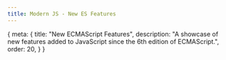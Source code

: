 ```yaml
---
title: Modern JS - New ES Features
---
```


<route>
{
	meta: {
		title: "New ECMAScript Features",
		description: "A showcase of new features added to JavaScript since the 6th edition of ECMAScript.",
		order: 20,
	}
}
</route>

<Title :title="$route.meta.title" :description="$route.meta.description" />

Now that we know about the history of JavaScript, we can move onto modern JavaScript. In my mind, modern JavaScript means two things, the new language features released since ES5 and the build tools and frameworks we use these days to create JavaScript applications.

In this article, we'll focus on the former; new features in JavaScript and the web. We're not going to look at every change and detail. Instead, we'll focus on introducing you to the new syntax, new language features, and new built-in global objects. We'll also take a quick look at additions to the existing built-in objects and some new Web APIs. Lastly, we'll go over a completely different language for the web, called WebAssembly.

The goal of this article isn't to teach you new programming concepts or how to use these new JavaScript features; that would take far too long. Instead, I'm aiming to show you as many cool new features in JavaScript as possible, so you know about them, and link to the relevant MDN articles so you can learn more about the ones that interest you.

::: c note "Credit"
The examples in this article are based on and directly quoted from [MDN articles](https://developer.mozilla.org/en-US/docs/Web/JavaScript/Reference), found from this [ECMAScript compatibility table](https://kangax.github.io/compat-table/es6/), with some key differences.

This article is like a curated list of these articles, shortened and spliced for brevity and to only contain features introduced since the days of ES5.

Rather than listing new features of each ECMAScript edition chronologically, I'm grouping related features together. Modern browsers support almost all of the latest ES features. So there's really no reason to make a distinction between the different editions.
:::

## Syntax
Let's start by going through some of the new syntax introduced in ES2015+. These new syntax features make writing JavaScript less tedious and more concise. This isn't a complete list; some new syntax is also presented in other sections, but those features are large enough to warrant their own chapters.

#### `const` and `let`

Traditionally JavaScript variables were declared using the `var` statement, which declares a function-scoped or globally-scoped variable. The major difference between `var` and `const` or `let` is that `let` and `const` are block-scoped, and `var` declarations are [hoisted](https://developer.mozilla.org/en-US/docs/Web/JavaScript/Reference/Statements/var#var_hoisting).

The difference between `const` and `let` is that the value of a constant can't be changed through reassignment, and it can't be redeclared.

::: c warn Warning
`const` does not make the value itself immutable, just so that the variable identifier cannot be reassigned.
:::

```js
function varTest() {
	var x = 1;
	{
		var x = 2; // same variable
		console.log(x); // 2
	}
	console.log(x); // 2
}

function letTest() {
	let x = 1;
	{
		let x = 2; // different variable
		console.log(x); // 2
	}
	console.log(x); // 1
}
```

The nature of `var` makes it unpredictable in some cases. For example:

```js
for (var i = 0; i < 5; ++i) {
	setTimeout(function () {
		console.log(i);
	}, 1000);
}
// prints '5' five times
```

This will call the `setTimeout` function five times immediately, incrementing the variable `i` each time. A second later, all five callbacks are called, each referencing the same variable `i` defined in the function (or global) scope. With `let`, we're binding the variable to a new lexical environment with each iteration, so each iteration has its own scope, each referencing a different variable `i`.

::: c info Closures
A closure is a function bundled with references to its surrounding state (the **lexical environment**). In other words, a closure gives you access to an outer (function's) scope from an inner function. In JavaScript, closures are created every time a function is created, at function creation time.

[MDN: Closures](https://developer.mozilla.org/en-US/docs/Web/JavaScript/Closures)
:::

[MDN: const](https://developer.mozilla.org/en-US/docs/Web/JavaScript/Reference/Statements/const)
[MDN: let](https://developer.mozilla.org/en-US/docs/Web/JavaScript/Reference/Statements/let)
[MDN: var](https://developer.mozilla.org/en-US/docs/Web/JavaScript/Reference/Statements/var)


#### Default function parameters

Default function parameters allow named parameters to be initialized with default values if no value or undefined is passed.

```js
function multiply(a, b = 1) {
	return a * b;
}

console.log(multiply(5, 2)); // 10
console.log(multiply(5)); // 5
```

[MDN: Default parameters](https://developer.mozilla.org/en-US/docs/Web/JavaScript/Reference/Functions/Default_parameters)

#### Rest parameters

The rest parameter syntax allows a function to accept an indefinite number of arguments as an array. The function declaration can include other regular parameters. Only the last parameter can be a rest parameter.

```js
function myFun(a, b, ...manyMoreArgs) {
	console.log("a", a)
	console.log("b", b)
	console.log("manyMoreArgs", manyMoreArgs)
}

myFun("one", "two", "three", "four", "five")
// a, one
// b, two
// manyMoreArgs, ["three", "four", "five"]
```

[MDN: Rest parameters](https://developer.mozilla.org/en-US/docs/Web/JavaScript/Reference/Functions/rest_parameters)

#### Spread syntax

Spread syntax `...` looks exactly like rest syntax. In a way, rest syntax is the opposite of spread syntax. Spread syntax *"expands"* an array into its elements, while rest syntax collects multiple elements and *"condenses"* them into a single element.

```js
function sum(x, y, z) {
	return x + y + z;
}

const numbers = [1, 2, 3];
console.log(sum(...numbers)); // 6
```

The spread syntax makes it easy to clone and concatenate arrays and objects.

```js
let arr1 = [0, 1, 2];
let arr2 = [3, 4, 5];

// Copies the array, same as arr1.slice()
let arr3 = [...arr1];

// Concatenas the arrays, same as arr1.concat(arr2);
let arr3 = [...arr1, ...arr2];

let obj1 = { foo: 'bar', x: 42 };
let obj2 = { foo: 'baz', y: 13 };

let clonedObj = { ...obj1 };
// Object { foo: "bar", x: 42 }

let mergedObj = { ...obj1, ...obj2 };
// Object { foo: "baz", x: 42, y: 13 }
```

[MDN: Spread syntax](https://developer.mozilla.org/en-US/docs/Web/JavaScript/Reference/Operators/Spread_syntax)

#### Destructuring assignment

The destructuring assignment syntax is a JavaScript expression that makes it possible to unpack values from arrays, or properties from objects, into distinct variables.

```js
let [a, b] = [10, 20];

console.log(a); // 10
console.log(b); // 20

let { a, b } = { a: 10, b: 20 };
console.log(a); // 10
console.log(b); // 20

// Renaming variables
const o = {p: 42, q: true};
const {p: foo, q: bar} = o;

console.log(foo); // 42
console.log(bar); // true
```

A neat trick is to destructure values into existing variables, allowing us to swap the values of variables in a single expression.

```js
let a = 1;
let b = 3;

[a, b] = [b, a];
console.log(a); // 3
console.log(b); // 1
```

The destructuring syntax is really powerful. Considering that
1. We can include default values in destructuring assignment.
2. We can use destructuring in a function's parameters.
3. We can destructure nested objects/arrays.

Putting all of that together:

::: c wide
```js
// We still get `size`, since it has a default value
function drawChart({size = 'big', coords = {x: 0, y: 0}, radius = 25} = {}) {
	console.log(size, coords, radius);
}

drawChart({
	coords: { x: 18, y: 30 },
	radius: 30,
	color: 'red' // We can pass in properties that aren't used
});
```
:::

Note that the right-hand assignment of an empty object `= {}` is so that we can call the function without any parameters, and it would still work.

[MDN: Destructuring assignment](https://developer.mozilla.org/en-US/docs/Web/JavaScript/Reference/Operators/Destructuring_assignment)

#### Object literal extensions
With some new syntactic sugar for objects, an object's keys can now be declared using shorthands and computed names.

```js
// Shorthand property names
let a = 'foo', b = 42, someObj = {};
let o = { a, b, c }
// Previously { a: a, b: b, someObj: someObj }

// Shorthand method names
let o = { property(parameters) {} }
// Previously { property: function(parameters) {} }

// Computed property names
let prop = 'foo';
let o = {
	[prop]: 'hey',
	['b' + 'ar']: 'there'
}
```

[MDN: Object inititalizer](https://developer.mozilla.org/en-US/docs/Web/JavaScript/Reference/Operators/Object_initializer#new_notations_in_ecmascript_2015)

Modern JavaScript also allows leaving trailing commas after object properties and function parameters. Previously trailing commas were only valid syntax in arrays.

```js
var object = {
	foo: "bar",
	baz: "qwerty",
	age: 42,
};

function f(p,) {
	console.log(p);
}

// Array destructuring with a trailing comma
[a, b,] = [1, 2];
```
[MDN: Trailing commas](https://developer.mozilla.org/en-US/docs/Web/JavaScript/Reference/Trailing_commas)

#### For..of loops

The `for...of` statement creates a loop iterating over the **values** of **iterable** objects, including Strings, Arrays, and array-like objects (e.g., NodeList).

```js
const iterable = [10, 20, 30];

for (const value of iterable) {
	console.log(value);
}
// 10
// 20
// 30

const iterable = 'boo';

for (const value of iterable) {
	console.log(value);
}
// "b"
// "o"
// "o"
```

The `for...of` statement is different from the `for...in` statement, which [iterates](#iterators) over the **properties**, of an object, i.e., the keys rather than the values. This means you often have to take an extra step to access the value.

The problem with `for...in` is that adding properties to `Object` or `Array`'s prototype means that those properties will also be iterated over, even though this is rarely the behavior you want.

```js
Object.prototype.objCustom = function() {};
Array.prototype.arrCustom = function() {};

const iterable = [3, 5, 7];
iterable.foo = 'hello';

for (const i in iterable) {
	console.log(i);
	// logs "0", "1", "2", "foo", "arrCustom", "objCustom"

	if (iterable.hasOwnProperty(i)) {
		console.log(i);
		// logs "0", "1", "2", "foo"
	}
}

for (const i of iterable) {
	console.log(i);
	// logs 3, 5, 7
}
```

[MDN: for...of](https://developer.mozilla.org/en-US/docs/Web/JavaScript/Reference/Statements/for...of)

#### Template literals

Template literals are string literals that allow embedded expressions. You can use multi-line strings and string interpolation features with them.

```js
`string text`

`string text line 1
 string text line 2`

`string text ${expression} string text`
```

Template literals are enclosed by the backtick (`). Any newline characters inserted in the source are part of the template literal, which isn't possible with regular strings. Instead, you'd have to use newline characters and string concatenation.

The expressions in a template literal also support nested templates.

For more complex use cases, you can read about tagged templates.

[MDN: Template literals](https://developer.mozilla.org/en-US/docs/Web/JavaScript/Reference/Template_literals)

#### Optional chaining (?.)

The optional chaining operator `?.` enables you to read the value of a property in an object without having to check that the reference is valid. With nested structures, it is possible to use optional chaining multiple times.

The `?.` operator is like the `.` chaining operator, except that instead of causing an error if a reference is nullish (`null` or `undefined`), the expression short-circuits with a return value of `undefined`.

```js
const adventurer = {
	name: 'Alice',
	cat: {
		name: 'Dinah'
	}
};

const dogName = adventurer.dog?.name;
console.log(dogName); // undefined
```

[MDN: Optional chaining operator](https://developer.mozilla.org/en-US/docs/Web/JavaScript/Reference/Operators/Optional_chaining)

#### Nullish coalescing (??)

The nullish coalescing operator `??` is a logical operator that returns its right-hand side operand when its left-hand side operand is `null` or `undefined`.

This can be contrasted with the logical OR `||` operator, which returns the right-hand side operand if the left operand is any falsy value.

```js
let myText = '';
// An empty string (which is also a falsy value)

let notFalsyText = myText || 'Hello world';
console.log(notFalsyText);
// Hello world

let preservingFalsy = myText ?? 'Hi neighborhood';
console.log(preservingFalsy);
// ''
```

[MDN: Nullish coalescing operator](https://developer.mozilla.org/en-US/docs/Web/JavaScript/Reference/Operators/Nullish_coalescing_operator)

#### Exponentiation (**)

The exponentiation operator `**` returns the result of raising the first operand to the power of the second operand. It is equivalent to `Math.pow`, except it also accepts [BigInts](#bigint) as operands.

[MDN: Exponentiation operator](https://developer.mozilla.org/en-US/docs/Web/JavaScript/Reference/Operators/Exponentiation)

#### Object getter and setter

The `get` syntax binds an object property to a function called when that property is looked up.

The `set` syntax binds an object property to a function called when there is an attempt to set that property.

```js
const person = {
	firstName: 'John',
	lastName: 'Doe',
	get name() {
		return `${this.firstName} ${this.lastName}`;
	},
	set name(name) {
		let [firstName, lastName] = name.split(' ');
		this.firstName = firstName;
		this.lastName = lastName;
	}
};

console.log(person.name); // "John Doe"
person.name = "Jane Doe";
console.log(person.firstName); // "Jane"
```

[MDN: get](https://developer.mozilla.org/en-US/docs/Web/JavaScript/Reference/Functions/get)
[MDN: set](https://developer.mozilla.org/en-US/docs/Web/JavaScript/Reference/Functions/set)

## Functions

There are a lot of changes to functions in JavaScript. We now have:

- Arrow functions (often referred to as lambdas in other languages)
- Generator functions (functions that can be re-entered)
- Async functions (syntactic sugar for promises)
- Classes (technically special functions in JS)

We'll be going through all of these and seeing they work.

### Arrow functions

An arrow function expression is a compact alternative to a traditional function expression, but is limited and can't be used in all situations.

```js
// Traditional Function
function (a) {
	return a + 100;
}

// Arrow Function
a => a + 100;
```

The main difference is that arrow functions do not have their own scope, meaning they don't bind their own `this`. This means it's not a good idea to use them as methods, as you won't be able to refer to the other properties of the object.

On the other hand, arrow functions are well suited for callbacks since you often want to access the scope where the callback was defined and not the scope of the function you're passing the callback into.

Let's take a closer look at the concise syntax of arrow functions. Arrow functions can omit parenthesis around the parameters if there's only one parameter. They can also omit the brackets around the function body. Lastly, arrow functions can omit the return statement, in which case the return is implicit, but only if you've also omitted the brackets around the function body.

Here's the above arrow function in its full form.

```js
(a) => {
	return a + 100;
}
```

Arrow functions, just like regular functions, are expressions and can be assigned to a variable.

```js
let max = (a, b) => a > b ? a : b;
```

This short syntax makes arrow functions excellent in use as arguments in higher-order functions, such as `filter`, `find`, or `map`.

```js
const numbers = [1, 4, 9, 16];
const multiplied = numbers.map(x => x * 2);

// Regular function style
const multiplied = numbers.map(function(x) { return x * 2 });
```

[MDN: Arrow functions](https://developer.mozilla.org/en-US/docs/Web/JavaScript/Reference/Functions/Arrow_functions)

### Iterators and generators

Iterators and Generators bring the concept of iteration directly into the core language and provide a mechanism for customizing the behavior of `for...of` loops.

#### Iterators

In JavaScript, an **iterator** is an object which defines a way to produce a sequence of values (either finite or infinite), and optionally a return value when all values have been generated.

Specifically, an iterator is any object which implements the [Iterator protocol](https://developer.mozilla.org/en-US/docs/Web/JavaScript/Reference/Iteration_protocols#the_iterator_protocol) by having a `next()` method that returns an object with the `value` and `done` properties.

Here is an example of an iterator. It creates a simple range iterator that defines a sequence of integers from `start` to `end`.

```js
function makeRangeIterator(start = 0, end = Infinity) {
	let nextIndex = start;

	const rangeIterator = {
		next() {
			if (nextIndex < end) {
				nextIndex++;
				return { value: nextIndex, done: false };
			}
			return { done: true }
		}
	};
	return rangeIterator;
}
```

Using the iterator then looks like this:

``` js
const it = makeRangeIterator(3, 7);

let result = it.next();
while (!result.done) {
	console.log(result.value); // 3 4 5 6 7
	result = it.next();
}
```

#### Generator functions

While custom iterators are a useful tool, their creation requires careful programming due to the need to explicitly maintain their internal state. Generator functions provide a powerful alternative: they allow you to define an iterative algorithm by writing a single function whose execution is not continuous. Generator functions are written using the `function*` syntax.

When called, generator functions do not initially execute their code. Instead, they return a special type of iterator, called a `Generator`. When a value is consumed by calling the generator's `next` method, the Generator function executes until it encounters the `yield` keyword.

The generator function can be called as many times as desired and returns a new `Generator` each time. Each `Generator` may only be iterated once.

Generators compute their yielded values on demand, which allows them to efficiently represent sequences that are expensive to compute (or even infinite sequences).

```js
function* fibonacci() {
	let current = 0;
	let next = 1;
	while (true) {
		yield current;
		[current, next] = [next, next + current];
	}
}

const sequence = fibonacci();
console.log(sequence.next().value); // 0
console.log(sequence.next().value); // 1
console.log(sequence.next().value); // 1
console.log(sequence.next().value); // 2
console.log(sequence.next().value); // 3
console.log(sequence.next().value); // 5
```

[MDN: Generator](https://developer.mozilla.org/en-US/docs/Web/JavaScript/Reference/Global_Objects/Generator)

#### Iterables

An iterable is an object that defines a method that returns an iterator. This method is the `@@iterator` method and is defined as a property with a `Symbol.iterator` as the key.

::: c info Info
`@@` describes what's called a well-known [symbol](#symbols). These symbols are typically used as keys of properties that extend the functionality of objects.

JavaScript has quite a few of these well-known symbols. For a full list, refer to [EC39: Well-known symbols](https://tc39.es/ecma262/#sec-well-known-symbols).
:::

For example we, can access the iterators of built-in objects like this:

```js
const someString = 'hi';
const iterator = someString[Symbol.iterator]();

console.log(iterator.next()); // { value: "h", done: false }
console.log(iterator.next()); // { value: "i", done: false }
console.log(iterator.next()); // { value: undefined, done: true }
```

You can also use the `Symbol.iterator` to create your own iterables. Here's an example, using a generator function:

```js
const myIterable = {
	*[Symbol.iterator]() {
		yield 1;
		yield 2;
		yield 3;
	}
}

// Using the spread syntax will also consume the iterator
const iterated = [...myIterable]; // Array [1, 2, 3]
```

[MDN: Iterators and generators](https://developer.mozilla.org/en-US/docs/Web/JavaScript/Guide/Iterators_and_Generators)

### Asynchronous functions

JavaScript has a new way of dealing with callbacks in asynchronous functions, called promises, and some new keywords, `async` and `await`, which let us write asynchronous functions in a more readable form.

#### Promise

A `Promise` is an object representing the eventual completion or failure of an asynchronous operation. Essentially, a promise is a returned object to which you attach callbacks, rather than passing callbacks into a function.

A `Promise` is in one of these states:
- `pending`: initial state, neither fulfilled nor rejected.
- `fulfilled`: meaning that the operation was completed successfully.
- `rejected`: meaning that the operation failed.

Callbacks are added with `then()`. One of the great things about using promises is chaining. Multiple callbacks may be added by calling `then()` several times. They will be invoked one after another in the order in which they were inserted. The `then()` function returns a new `Promise` object every time.

In the olden days, doing several asynchronous operations in a row would lead to the classic callback pyramid of doom ☠

```js
doSomething(function(result) {
	doSomethingElse(result, function(newResult) {
		doThirdThing(newResult, function(finalResult) {
			console.log('Got the final result: ' + finalResult);
		}, failureCallback);
	}, failureCallback);
}, failureCallback);
```

With modern functions, we attach our callbacks to the returned promises instead, forming a promise chain:

```js
doSomething()
.then(result => doSomethingElse(result))
.then(newResult => doThirdThing(newResult))
.then(finalResult => {
	console.log(`Got the final result: ${finalResult}`);
})
.catch(failureCallback);
```

Besides the `then` and `catch` methods, there's a third one called `finally`. The finally method's callback is executed when the promise is settled, i.e. either fulfilled or rejected.

Here's an example of how to wrap an old-style callback-based function, `setTimeout` with a promise:

::: c wide
```js
const wait = ms => new Promise((resolve, reject) => setTimeout(resolve, ms));

wait(10*1000)
	.then(() => saySomething("10 seconds"))
	.catch(failureCallback);
```
:::

Note that the `reject` method is left unused here, but generally, you'd wrap an asynchronous function in a try/catch block and reject the promise with some error object if the operation failed.

```js
const myFirstPromise = new Promise((resolve, reject) => {
	// do something asynchronous which eventually calls either:
	// resolve(someValue)		// fulfilled
	// or
	// reject("failure reason")	// rejected
});
```

The `Promise` object contains some built-in static methods that help deal with multiple concurrent promises. See [all](https://developer.mozilla.org/en-US/docs/Web/JavaScript/Reference/Global_Objects/Promise/all), [allSettled](https://developer.mozilla.org/en-US/docs/Web/JavaScript/Reference/Global_Objects/Promise/allSettled), [any](https://developer.mozilla.org/en-US/docs/Web/JavaScript/Reference/Global_Objects/Promise/any), or [race](https://developer.mozilla.org/en-US/docs/Web/JavaScript/Reference/Global_Objects/Promise/race).

[MDN: Using promises](https://developer.mozilla.org/en-US/docs/Web/JavaScript/Guide/Using_promises)
[MDN: Promise](https://developer.mozilla.org/en-US/docs/Web/JavaScript/Reference/Global_Objects/Promise)

#### Async/await

An async function is a function declared with the `async` keyword, and the `await` keyword can be used within them. The `async` and `await` keywords enable asynchronous, promise-based behavior to be written in a cleaner style, avoiding the need to explicitly configure promise chains.

::: c info Info
There's a proposal to allow using `await` at the top-level of modules, enabling modules to act as big async functions.

[TC39: Top-level await](https://github.com/tc39/proposal-top-level-await)
:::

```js
function resolveAfter2Seconds() {
	return new Promise(resolve => {
		setTimeout(() => {
			resolve('resolved');
		}, 2000);
	});
}

async function asyncCall() {
	console.log('calling');
	const result = await resolveAfter2Seconds();
	console.log(result);
	// expected output: "resolved"
}

asyncCall();
```

Async functions always return a promise. If the return value of an async function is not explicitly a promise, it will be implicitly wrapped in a promise.


[MDN: Async function](https://developer.mozilla.org/en-US/docs/Web/JavaScript/Reference/Statements/async_function)

#### for await...of

The `for await...of` statement creates a loop iterating over async iterable objects as well as on sync iterables. Note that this statement can also only be used inside an async function.

```js
for await (variable of iterable) {
	// statement
}
```

The `for await...of` statement can be used with async iterables (iterables defined with `Symbol.asyncIterator`) and async generators, e.g:

```js
async function* asyncGenerator() {
	let i = 0;
	while (i < 3) {
		yield i++;
	}
}
```

[MDN: for...await of](https://developer.mozilla.org/en-US/docs/Web/JavaScript/Reference/Statements/for-await...of)

### Classes

Classes are "special functions"; they're built on prototypes. Before ES2015, there was no `class` keyword. Instead, functions would be used to construct "classes". Functions were a good substitute for classes since they had their own scope, meaning access to `this` and JavaScript's object prototypes allowed for adding class-like "methods" to functions.

```js
function Person(name, age, gender) {
	this.name = name;
	this.age = age;
	this.gender = gender;
}

Person.prototype.getName = function() {
	return this.name;
};
```

In modern JavaScript, we have the `class` keyword, which is syntactic sugar for the same prototypical behavior but makes it much easier to deal with classes.

To declare a class, you use the `class` keyword with the name of the class:

```js
class Rectangle {
	constructor(height, width) {
		this.height = height;
		this.width = width;
	}
	// Static property
	static displayName = "Rect";
	// Getter
	get area() {
		return this.calcArea();
	}
	// Method
	calcArea() {
		return this.height * this.width;
	}
	// Static method
	static distance(a, b) {
		const dx = a.x - b.x;
		const dy = a.y - b.y;
		return Math.hypot(dx, dy);
	}
}

const square = new Rectangle(10, 10);
console.log(square.area); // 100
```

:::: c info Info
There's a proposal to add public and private fields to classes.

This would allow for defining properties ahead of time, rather than in the constructor and marking them as private.

[TC39: Class fields](https://github.com/tc39/proposal-class-fields)

::: c tag more
```js
class Rectangle {
	height = 0;
	width;
	#color = 'red';
	constructor(height, width) {
		this.height = height;
		this.width = width;
	}
}
```
:::
::::

Classes can be inherited with the `extends` keyword.

```js
class Cat {
	constructor(name) {
		this.name = name;
	}

	speak() {
		console.log(`${this.name} makes a noise.`);
	}
}

class Lion extends Cat {
	speak() {
		super.speak();
		console.log(`${this.name} roars.`);
	}
}

let l = new Lion('Fuzzy');
l.speak();
// Fuzzy makes a noise.
// Fuzzy roars.
```

[MDN: Classes](https://developer.mozilla.org/en-US/docs/Web/JavaScript/Reference/Classes)

## New built-in objects

In this chapter, we'll look at new built-in objects in JavaScript. Standard built-in objects are things like `Number`, `Object`, or `Array`.

For a complete list, see [MDN: Standard built-in objects](https://developer.mozilla.org/en-US/docs/Web/JavaScript/Reference/Global_Objects).

### Symbols

Symbols are one of the seven primitive data types in JavaScript, alongside with string, number, bigint, boolean, undefined, and null. In other languages, Symbols are commonly referred to as "atoms." The `Symbol` function produces an anonymous, unique value that can be used as an object property. The `Symbol` function can optionally take a description string as an argument.

Here are two symbols with the same description:

```js
let Sym1 = Symbol("Sym")
let Sym2 = Symbol("Sym")

console.log(Sym1 === Sym2) // returns "false"
```

Earlier, in the iterables section, we saw how symbols can be used to extend the functionality of objects by using them as property keys.

[MDN: Symbol](https://developer.mozilla.org/en-US/docs/Web/JavaScript/Reference/Global_Objects/Symbol)

### Reflection

Reflection is the ability of a process to examine, introspect, and modify its own structure and behavior. JavaScript has two new built-in objects that let us do exactly that. `Proxy` and `Reflect` let us intercept and modify the behavior of objects.

#### Proxy

The `Proxy` object enables you to create a *proxy* for another object, which can intercept and redefine fundamental operations for that object.

A Proxy is created with two parameters:
- `target`: the original object which you want to proxy
- `handler`: an object that defines which operations will be intercepted and how to redefine intercepted operations.

For example, here we've provided an implementation of the `get()` handler, which intercepts attempts to access properties in the target:

```js
const target = {
	message1: "hello",
	message2: "everyone"
};

const handler = {
	get: function(target, prop, receiver) {
		if (prop === "message2") {
			return "world";
		}
		return target[prop];
	}
};

const proxy = new Proxy(target, handler);

console.log(proxy.message1); // hello
console.log(proxy.message2); // world
```

You can see the full list of proxy handler functions [here](https://developer.mozilla.org/en-US/docs/Web/JavaScript/Reference/Global_Objects/Proxy/Proxy#handler_functions).

[MDN: Proxy](https://developer.mozilla.org/en-US/docs/Web/JavaScript/Reference/Global_Objects/Proxy)

#### Reflect

`Reflect` is a built-in object that provides methods for interceptable JavaScript operations. The methods are the same as those of proxy handlers. `Reflect` is not a function object, so it's not constructible.

The `Reflect` object provides the following static functions, which have the same names as the proxy handler methods. You may be familiar with these methods since many of them correspond to the methods on `Object` (with some subtle differences).

Here's an example of `Reflect` in action:

```js
const duck = {
	name: 'Maurice',
	color: 'white',
	greeting: function() {
		console.log(`Quaaaack! My name is ${this.name}`);
	}
}

// Detecting whether an object contains certain properties
Reflect.has(duck, 'color'); // true
Reflect.has(duck, 'haircut'); // false

// Returning the object's own keys
Reflect.ownKeys(duck);
// [ "name", "color", "greeting" ]

// Adding a new property to the object
Reflect.set(duck, 'eyes', 'black');
// returns "true" if successful
// "duck" now contains the property "eyes: 'black'"
```

[MDN: Reflect](https://developer.mozilla.org/en-US/docs/Web/JavaScript/Reference/Global_Objects/Reflect)

### BigInt

BigInt is a built-in object whose constructor returns a `BigInt` value. BigInt represents whole numbers larger than 2<sup>53</sup> - 1, which is the largest number JavaScript can represent with a `Number` value. BigInt values can be used for arbitrarily large integers.

::: c wide

```js
const previouslyMaxSafeInteger = 9007199254740991n
const alsoHuge = BigInt(9007199254740991)
const hugeString = BigInt("9007199254740991")
const hugeHex = BigInt("0x1fffffffffffff")
const hugeOctal = BigInt("0o377777777777777777")
const hugeBin = BigInt("0b11111111111111111111111111111111111111111111111111111")
// ↪ 9007199254740991n
```
:::

BigInts can use all the math operator symbols and boolean logic you'd expect, but they are integers, so division will truncate any fractions.

[MDN: BigInt](https://developer.mozilla.org/en-US/docs/Web/JavaScript/Reference/Global_Objects/BigInt)

### Typed arrays

Who wants to talk about low-level JavaScript? Great! Let's talk about low-level JavaScript. Namely about ArrayBuffers, TypedArrays, and DataViews.

#### ArrayBuffer

The `ArrayBuffer` object is used to represent a generic, fixed-length raw binary data buffer, i.e., an array of bytes.

You cannot directly manipulate the contents of an [`ArrayBuffer`](https://developer.mozilla.org/en-US/docs/Web/JavaScript/Reference/Global_Objects/ArrayBuffer); instead, you create one of the [`TypedArray` objects](https://developer.mozilla.org/en-US/docs/Web/JavaScript/Reference/Global_Objects/TypedArray) or a [`DataView`](https://developer.mozilla.org/en-US/docs/Web/JavaScript/Reference/Global_Objects/DataView) object which represents the buffer in a specific format and use that to read and write the contents of the buffer.

#### TypedArrays

A `TypedArray` object describes an array-like view of an underlying binary data buffer. There is no global property named `TypedArray`, nor is there a directly visible `TypedArray` constructor. Instead, there are a number of different global properties whose values are typed array constructors for [specific element types](https://developer.mozilla.org/en-US/docs/Web/JavaScript/Reference/Global_Objects/TypedArray#typedarray_objects).

Here's how an array of bytes is represented as different concrete typed arrays:

<table class="wide">
	<thead>
		<tr>
			<th colspan="17">
				Array buffer (16 bytes)
			</th>
		</tr>
	</thead>
	<tbody>
		<tr>
			<td class="border border-gray-800 !pl-[0.75rem]">UInt8Array</td>
			<td class="border border-gray-800 text-center">0</td>
			<td class="border border-gray-800 text-center">1</td>
			<td class="border border-gray-800 text-center">2</td>
			<td class="border border-gray-800 text-center">3</td>
			<td class="border border-gray-800 text-center">4</td>
			<td class="border border-gray-800 text-center">5</td>
			<td class="border border-gray-800 text-center">6</td>
			<td class="border border-gray-800 text-center">7</td>
			<td class="border border-gray-800 text-center">8</td>
			<td class="border border-gray-800 text-center">9</td>
			<td class="border border-gray-800 text-center">10</td>
			<td class="border border-gray-800 text-center">11</td>
			<td class="border border-gray-800 text-center">12</td>
			<td class="border border-gray-800 text-center">13</td>
			<td class="border border-gray-800 text-center">14</td>
			<td class="border border-gray-800 text-center !pr-[0.75rem]">15</td>
		</tr>
		<tr>
			<td class="border border-gray-800 !pl-[0.75rem]">UInt16Array</td>
			<td colspan="2" class="border border-gray-800 text-center">0</td>
			<td colspan="2" class="border border-gray-800 text-center">1</td>
			<td colspan="2" class="border border-gray-800 text-center">2</td>
			<td colspan="2" class="border border-gray-800 text-center">3</td>
			<td colspan="2" class="border border-gray-800 text-center">4</td>
			<td colspan="2" class="border border-gray-800 text-center">5</td>
			<td colspan="2" class="border border-gray-800 text-center">6</td>
			<td colspan="2" class="border border-gray-800 text-center !pr-[0.75rem]">7</td>
		</tr>
		<tr>
			<td class="border border-gray-800 !pl-[0.75rem]">UInt32Array</td>
			<td colspan="4" class="border border-gray-800 text-center">0</td>
			<td colspan="4" class="border border-gray-800 text-center">1</td>
			<td colspan="4" class="border border-gray-800 text-center">2</td>
			<td colspan="4" class="border border-gray-800 text-center !pr-[0.75rem]">3</td>
		</tr>
		<tr>
			<td class="border border-gray-800 !pl-[0.75rem]">Float64Array</td>
			<td colspan="8" class="border border-gray-800 text-center">0</td>
			<td colspan="8" class="border border-gray-800 text-center !pr-[0.75rem]">1</td>
		</tr>
	</tbody>
</table>

There are TypedArrays for signed and unsigned integers, floats and BigInts. So, what about DataViews?

#### DataView

The `DataView` view provides a low-level interface for reading and writing multiple number types in a binary ArrayBuffer, without having to care about the platform's [endianness](https://developer.mozilla.org/en-US/docs/Glossary/Endianness).

Multi-byte number formats are represented in memory differently depending on machine architecture. `DataView` accessors provide explicit control of how data is accessed, regardless of the executing computer's endianness.

So really, `DataView` is used in exceptional cases where you need control over the endianness of the data. In most cases, you can just use the methods on the `TypedArray` directly.

:::: c info SharedArrayBuffer
There's also a [`SharedArrayBuffer`](https://developer.mozilla.org/en-US/docs/Web/JavaScript/Reference/Global_Objects/SharedArrayBuffer), similar to the ArrayBuffer object. The difference is that SharedArrayBuffers can share memory between the main page and [web workers](https://developer.mozilla.org/en-US/docs/Web/API/Web_Workers_API).

::: c tag more

Since web workes operate in a different thread from the main program, sharing memory introduces concurrency problems. Shared memory can be created and updated simultaneously in workers or the main thread. Depending on the system (the CPU, the OS, the browser) it can take a while until the change is propagated to all contexts. To synchronize, atomic operations are needed.

The [Atomics](https://developer.mozilla.org/en-US/docs/Web/JavaScript/Reference/Global_Objects/Atomics) object provides atomic operations as static methods. Atomic operations make sure that predictable values are written and read, that operations are finished before the next operation starts and that operations are not interrupted.
:::
::::

[MDN: Indexed collections](https://developer.mozilla.org/en-US/docs/Web/JavaScript/Guide/Indexed_collections)

### Map and Set

We just looked at new indexed collections in JavaScript, now let's take a look at *keyed* collections, `Map` and `Set`.

#### Map

[Map](https://developer.mozilla.org/en-US/docs/Web/JavaScript/Reference/Global_Objects/Map) is a new data structure to map keys to values. A `Map` object is also commonly known as a dictionary.

Traditionally, objects have been used to map strings to values. Objects allow you to set keys to values, retrieve those values, delete keys, and detect whether something is stored at a key. `Map` objects, however, have a few more advantages that make them better maps.

- The keys of an `Object` are `Strings` or `Symbols`, where they can be of any value for a `Map`.
- You can get the size of a `Map` easily, while you have to manually keep track of size for an `Object`.
- The iteration of maps is in insertion order of the elements.
- An `Object` has a prototype, so there are default keys in the map.

The following code shows some basic operations with a Map.

```js
let sayings = new Map();
sayings.set('dog', 'woof');
sayings.set('cat', 'meow');
sayings.set('elephant', 'toot');
sayings.size; // 3
sayings.get('dog'); // woof
sayings.get('fox'); // undefined
sayings.has('bird'); // false
sayings.delete('dog');
sayings.has('dog'); // false

for (let [key, value] of sayings) {
	console.log(key + ' goes ' + value);
}
// "cat goes meow"
// "elephant goes toot"

sayings.clear();
sayings.size; // 0
```

::: c info WeakMap

The [`WeakMap`](https://developer.mozilla.org/en-US/docs/Web/JavaScript/Reference/Global_Objects/WeakMap) object is a collection of key/value pairs in which the keys are objects only, and the values can be arbitrary values. The object references in the keys are held weakly, meaning that they are a target of garbage collection (GC) if there is no other reference to the object anymore. The WeakMap API is the same as the Map API.

One difference to Map objects is that WeakMap keys are not enumerable (i.e., there is no method giving you a list of the keys). If they were, the list would depend on the state of garbage collection, introducing non-determinism.

:::

#### Set

[Set](https://developer.mozilla.org/en-US/docs/Web/JavaScript/Reference/Global_Objects/Set) objects are collections of values. You can iterate its elements in insertion order. A value in a Set may only occur once; it is unique in the Set's collection.

Traditionally, a set of elements has been stored in arrays in JavaScript in a lot of situations. The new Set object, however, has some advantages:

- Deleting Array elements by value `arr.splice(arr.indexOf(val), 1)` is very slow.
- `Set` objects let you delete elements by their value. With an array, you would have to splice based on an element's index.
- The value `NaN` cannot be found with `indexOf` in an array.
- `Set` objects store unique values. You don't have to manually keep track of duplicates.

The following code shows some basic operations with a Set.

```js
let mySet = new Set();
mySet.add(1);
mySet.add('some text');
mySet.add('foo');

mySet.has(1); // true
mySet.delete('foo');
mySet.size; // 2

for (let item of mySet) console.log(item);
// 1
// "some text"
```

You can create an `Array` from a `Set` using [`Array.from`](https://developer.mozilla.org/en-US/docs/Web/JavaScript/Reference/Global_Objects/Array/from) or the [spread syntax](#spread-syntax). Also, the `Set` constructor accepts an `Array` to convert in the other direction.

```js
Array.from(mySet);
[...mySet2];

mySet2 = new Set([1, 2, 3, 4]);
```

:::: c info WeakSet

[WeakSet](https://developer.mozilla.org/en-US/docs/Web/JavaScript/Reference/Global_Objects/WeakSet) objects are collections of objects. An object in the `WeakSet` may only occur once. It is unique in the `WeakSet` 's collection, and objects are not enumerable.

::: c tag more

The main differences to the `Set` object are:

- In contrast to Sets, WeakSets can only hold objects rather than any type.
- The `WeakSet` is weak: References to objects in the collection are held weakly. If there is no other reference to an object stored in the WeakSet, they can be garbage collected. That also means that there is no list of current objects stored in the collection.
WeakSets are not enumerable.
- The use cases of `WeakSet` objects are limited. They will not leak memory, so it can be safe to use DOM elements as a key and mark them for tracking purposes, for example.
:::
::::

[MDN: Keyed collections](https://developer.mozilla.org/en-US/docs/Web/JavaScript/Guide/Keyed_collections)

### Internationalization API

We've been saving the best for last. The Internationalization API, that's right, internationalization built straight into JavaScript. The `Intl` object provides language-sensitive string comparison, number formatting, date and time formatting, as well as other language-sensitive functions.

These are all the constructors under the `Intl` (object) namespace:

- [Collator](https://developer.mozilla.org/en-US/docs/Web/JavaScript/Reference/Global_Objects/Intl/Collator/Collator): Language-sensitive string comparison.
- [DateTimeFormat](https://developer.mozilla.org/en-US/docs/Web/JavaScript/Reference/Global_Objects/Intl/DateTimeFormat/DateTimeFormat): Language-sensitive date and time formatting.
- [RelativeTimeFormat](https://developer.mozilla.org/en-US/docs/Web/JavaScript/Reference/Global_Objects/Intl/RelativeTimeFormat/RelativeTimeFormat): Language-sensitive relative time formatting.
- [ListFormat](https://developer.mozilla.org/en-US/docs/Web/JavaScript/Reference/Global_Objects/Intl/ListFormat/ListFormat): Language-sensitive list formatting.
- [Locale](https://developer.mozilla.org/en-US/docs/Web/JavaScript/Reference/Global_Objects/Intl/Locale/Locale): Unicode locale identifiers.
- [NumberFormat](https://developer.mozilla.org/en-US/docs/Web/JavaScript/Reference/Global_Objects/Intl/NumberFormat/NumberFormat): Language-sensitive number formatting.
- [PluralRules](https://developer.mozilla.org/en-US/docs/Web/JavaScript/Reference/Global_Objects/Intl/PluralRules/PluralRules) Plural-sensitive formatting and language-specific rules for plurals.

I've found the DateTimeFormat constructor especially useful. Often negating the need for an internationalization or date/time formatting library.

Here's an example of what the DateTimeFormat constructor looks like.

::: c wide
```js
const date = new Date(2020, 11, 20, 3, 23, 16, 738);

// Specify date and time format using "style" options (i.e. full, long, medium, short)
new Intl.DateTimeFormat('en-US', { dateStyle: 'full', timeStyle: 'long' }).format(date);
// Expected output "Sunday, December 20, 2020 at 3:23:16 AM GMT+2"
```
:::

The other constructors work more or less the same; you pass in a locale string and an optional `options` object argument.

Internationalization features have been added outside of the `Intl` object as well. Object's can define a `toLocaleString` method, for example:

```js
const date1 = new Date(2012, 11, 20, 3, 0, 0);
date1.toLocaleString('fi-FI');
// "20.12.2012 klo 3.00.00"

const number1 = 123456.789;
number1.toLocaleString('de-DE');
// "123.456,789"

const array1 = [4, 7, 10];
array1.toLocaleString('fr', { style: 'currency', currency: 'EUR'});
// "4,00 €,7,00 €,10,00 €"
```

[MDN: Intl](https://developer.mozilla.org/en-US/docs/Web/JavaScript/Reference/Global_Objects/Intl)

## Built-in extensions

Now that we know about new built-in objects let's talk about the old ones.

`Object`, `String`, `Array`, `Number`, `RegExp`, and others have gotten a bunch of new useful methods and properties added to them. Rather than listing all of them here, I'm going to encourage you to check out the page for the [Standard built-in objects](https://developer.mozilla.org/en-US/docs/Web/JavaScript/Reference/Global_Objects). Check out the ones you're interested in and see what new methods, static methods, and properties they have nowadays.

The basics are the most interesting ones and have to most additions, [Array](https://developer.mozilla.org/en-US/docs/Web/JavaScript/Reference/Global_Objects/Array), [String](https://developer.mozilla.org/en-US/docs/Web/JavaScript/Reference/Global_Objects/String), and [Object](https://developer.mozilla.org/en-US/docs/Web/JavaScript/Reference/Global_Objects/Object).

Methods like [`Array.includes`](https://developer.mozilla.org/en-US/docs/Web/JavaScript/Reference/Global_Objects/Array/includes), [`Array.find`](https://developer.mozilla.org/en-US/docs/Web/JavaScript/Reference/Global_Objects/Array/find), and [`String.includes`](https://developer.mozilla.org/en-US/docs/Web/JavaScript/Reference/Global_Objects/String/includes) have replaced methods like `indexOf` in a lot of cases:

```js
var x = [1,2,3].indexOf(1) > -1; //true
// vs
var x = [1,2,3].includes(1); //true
```

With [`String.replaceAll`](https://developer.mozilla.org/en-US/docs/Web/JavaScript/Reference/Global_Objects/String/replaceAll) we no longer need to use global regular expressions to actually replace all instances, since the `replace` method only replaces the first instance.

```js
const p = 'A dog jumps over another dog.';
p.replace('dog', 'monkey'); // A monkey jumps over another dog."
// vs
p.replace(/dog/g, 'monkey'); // A monkey jumps over another monkey."
// vs
p.replaceAll('dog', 'monkey'); // A monkey jumps over another monkey."
```

[`Object.entries`](https://developer.mozilla.org/en-US/docs/Web/JavaScript/Reference/Global_Objects/Object/entries) and [`Object.values`](https://developer.mozilla.org/en-US/docs/Web/JavaScript/Reference/Global_objects/Object/values) allow us to iterate over the properties of an object, without having to take an additional step of accessing the values with the keys, as previously only [`Object.keys`](https://developer.mozilla.org/en-US/docs/Web/JavaScript/Reference/Global_Objects/Object/keys) was available.

```js
const object1 = {
	a: 'somestring',
	b: 42,
	c: false
};

for (var key in object1) {
	var value = object1[key];
}
// vs
for (const value in Object.values(object1)) {
	// Direct access to the value
}
```

We also have a new array method, called [`filter`](https://developer.mozilla.org/en-US/docs/Web/JavaScript/Reference/Global_Objects/Array/filter), that joins the likes of other functional-style methods, such as `map` and `reduce`.

```js
const words = ['spray', 'limit', 'elite', 'exuberant', 'destruction'];
const result = words.filter(word => word.length > 6);
// expected output: Array ["exuberant", "destruction"]
```

::: c note Note
If you're curious about whether a feature is a new addition or can be used with a specific browser, check out [Can I use](https://caniuse.com/), where you look up the browser support for different features and web technologies.
:::

## Web APIs

We've more or less covered the new features of modern JavaScript. But that's not all there is. The web also has a whole host of new APIs.

Web APIs aren't defined in the ECMAScript specification. Instead, they're standards defined by the World Wide Web Consortium (W3C) and Web Hypertext Application Technology Working Group (WHATWG).

:::: c info Info
On May 28th, 2019, W3C and the WHATWG have signed an agreement to collaborate on a single, authoritative version of the HTML and DOM specifications published by WHATWG.

::: c tag more
According to W3C's statement, the two parties have come to the following terms:

- W3C and WHATWG work together on HTML and DOM, in the WHATWG repositories, to produce a Living Standard and Recommendation/Review Draft-snapshots
- WHATWG maintains the HTML and DOM Living Standards
- W3C facilitates community work directly in the WHATWG repositories (bridging communities, developing use cases, filing issues, writing tests, mediating issue resolution)
- W3C stops independent publishing of a designated list of specifications related to HTML and DOM and instead will work to take WHATWG Review Drafts to W3C Recommendations
:::
::::

You can see the full index of Web APIs [here](https://developer.mozilla.org/en-US/docs/Web/API). There's a lot of them, so I won't be listing and introducing them here, but I will list some of the more common ones for you to look into.

Browser APIs:
- [Fetch](https://developer.mozilla.org/en-US/docs/Web/API/Fetch_API): Provides an interface for fetching resources as promises, replacing `XMLHttpRequest`.
- [MutationObserver](https://developer.mozilla.org/en-US/docs/Web/API/MutationObserver): Observe and attach callbacks when elements, classes, or styles are added, changed, or removed.
- [ResizeObserver](https://developer.mozilla.org/en-US/docs/Web/API/ResizeObserver): Observe and attach callbacks when elements change size.
- [IntersectionObserver](https://developer.mozilla.org/en-US/docs/Web/API/IntersectionObserver): Observe and attach callbacks when elements become visible, i.e., scrolling.
- [Web Workers](https://developer.mozilla.org/en-US/docs/Web/API/Web_Workers_API): Background threads, for running long tasks without blocking.
- [WebSockets](https://developer.mozilla.org/en-US/docs/Web/API/WebSockets_API): Two-way interactive communication session between the browser and a server.
- [WebRTC](https://developer.mozilla.org/en-US/docs/Web/API/WebRTC_API): Web Real-Time Communication enables Web applications and sites to capture and optionally stream audio and/or video media.

Devices APIs:
- [Notifications](https://developer.mozilla.org/en-US/docs/Web/API/Notifications_API): Allows web pages to control the display of system notifications.
- [Geolocation](https://developer.mozilla.org/en-US/docs/Web/API/Geolocation_API): Allows users to provide location information.
- [Sensor APIs](https://developer.mozilla.org/en-US/docs/Web/API/Sensor_APIs): Access device sensors, such as ambient light sensor, accelerometer, gyroscope, etc.

Here are some exciting upcoming APIs (these are still drafts and aren't supported by many browsers yet):
- [File System Access](https://developer.mozilla.org/en-US/docs/Web/API/File_System_Access_API): Interaction with files on a user's local device 
- [Houdini](https://developer.mozilla.org/en-US/docs/Web/Houdini): A set of low-level APIs that expose parts of the CSS engine.

There's one Web API we haven't mentioned yet, and that's the [`DOM`](https://developer.mozilla.org/en-US/docs/Web/API/Document_Object_Model). There are many new useful methods in the DOM API, which we'll explore in-depth in the following article.

## WebAssembly

Lastly, let's talk about WebAssembly. WebAssembly is a new type of code that can be run in modern web browsers — it is a low-level assembly-like language with a compact binary format that runs with near-native performance and provides languages such as C/C++, C# and Rust with a compilation target so that they can run on the web. It is also designed to run alongside JavaScript, allowing both to work together.

WebAssembly has huge implications for the web platform — it provides a way to run code written in multiple languages on the web at near-native speed, with client apps running on the web that previously couldn't have done so.

WebAssembly is designed to complement and run alongside JavaScript — using the WebAssembly JavaScript APIs, you can load WebAssembly modules into a JavaScript app and share functionality between the two. This allows you to take advantage of WebAssembly's performance and power and JavaScript's expressiveness and flexibility in the same apps, even if you don't know how to write WebAssembly code.

We're not going to cover how to compile code from another language into WebAssembly, but plenty of languages support WebAssembly as a compilation target. For now, let's just look at how to load and use a `wasm` module.

We can use `Fetch` to load a wasm file, and use the `WebAssembly.instantiateStreaming()` function to compile and instantiate the module directly from the streamed source.

::::: c tag slides wide aside
:::: c slide code-panel
::: c
> What's the exported function?

Exported functions are basically just JavaScript wrappers for the underlying WebAssembly functions. When you call them, the arguments are passed to the function inside your wasm module, the function is invoked, and the result is converted and passed back to JavaScript.

We can access the exported functions through the `WebAssembly.Instance.exports` property.
:::

```js {4}
WebAssembly.instantiateStreaming(fetch('simple.wasm'), importObj)
.then(obj => {
	// Call an exported function:
	obj.instance.exports.exported_func();

	// or access the buffer contents of an exported memory:
	var i32 = new Uint32Array(obj.instance.exports.memory.buffer);

	// or access the elements of an exported table:
	var table = obj.instance.exports.table;
	console.log(table.get(0)());
});
```
::::
:::: c slide code-panel
::: c
> What's the exported memory buffer?

The wasm module's memory buffer is an array of raw bytes. In JavaScript, a `WebAssembly.Memory` instance can be thought of as a resizable `ArrayBuffer`. A memory created by JavaScript or WebAssembly code will be accessible and mutable from JavaScript and WebAssembly.

In the example, we access the memory and interpret it as an `Uint32Array`.
:::

```js {7}
WebAssembly.instantiateStreaming(fetch('simple.wasm'), importObj)
.then(obj => {
	// Call an exported function:
	obj.instance.exports.exported_func();

	// or access the buffer contents of an exported memory:
	var i32 = new Uint32Array(obj.instance.exports.memory.buffer);

	// or access the elements of an exported table:
	var table = obj.instance.exports.table;
	console.log(table.get(0)());
});
```
::::
:::: c slide code-panel
::: c
> What's the exported table?

A `WebAssembly.Table` is a resizable typed array of (function) references that can be accessed by both JavaScript and WebAssembly code.

While `Memory` provides a resizable typed array of raw bytes, it is unsafe for references to be stored in a `Memory` since a reference must not be read or written directly for safety reasons.
:::

```js {10}
WebAssembly.instantiateStreaming(fetch('simple.wasm'), importObj)
.then(obj => {
	// Call an exported function:
	obj.instance.exports.exported_func();

	// or access the buffer contents of an exported memory:
	var i32 = new Uint32Array(obj.instance.exports.memory.buffer);

	// or access the elements of an exported table:
	var table = obj.instance.exports.table;
	console.log(table.get(0)());
});
```
::::
:::: c slide code-panel
::: c
> What's the `importObj`?

So far, we've seen **exported** functions and exported memory and table instances. The `importObject` parameter allows us to import our own functions and memory and table instances into the WebAssembly instance.

The imported object can be accessed in the web assembly code. Note that the imported properties must be declared in the compiled module.
:::

```js {1}
WebAssembly.instantiateStreaming(fetch('simple.wasm'), importObj)
.then(obj => {
	// Call an exported function:
	obj.instance.exports.exported_func();

	// or access the buffer contents of an exported memory:
	var i32 = new Uint32Array(obj.instance.exports.memory.buffer);

	// or access the elements of an exported table:
	var table = obj.instance.exports.table;
	console.log(table.get(0)());
});
```
::::
:::::

There's a lot more to WebAssembly; if you're interested in learning more, check out the full guide at MDN.

[MDN: WebAssembly](https://developer.mozilla.org/en-US/docs/WebAssembly)

In the next chapter, we'll see if we can manage without jQuery, using modern JavaScript features and Web APIs.